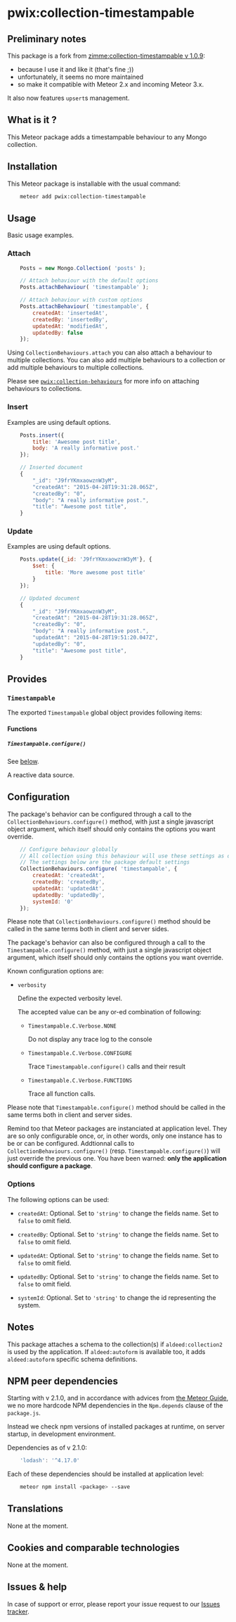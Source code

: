 # pwix:collection-timestampable

## Preliminary notes

This package is a fork from [zimme:collection-timestampable v 1.0.9](https://github.com/zimme/meteor-collection-timestampable/):
- because I use it and like it (that's fine ;))
- unfortunately, it seems no more maintained
- so make it compatible with Meteor 2.x and incoming Meteor 3.x.

It also now features `upsert`s management.

## What is it ?

This Meteor package adds a timestampable behaviour to any Mongo collection.

## Installation

This Meteor package is installable with the usual command:

```sh
    meteor add pwix:collection-timestampable
```

## Usage

Basic usage examples.

### Attach

```js
    Posts = new Mongo.Collection( 'posts' );

    // Attach behaviour with the default options
    Posts.attachBehaviour( 'timestampable' );

    // Attach behaviour with custom options
    Posts.attachBehaviour( 'timestampable', {
        createdAt: 'insertedAt',
        createdBy: 'insertedBy',
        updatedAt: 'modifiedAt',
        updatedBy: false
    });
```

Using `CollectionBehaviours.attach` you can also attach a behaviour to multiple collections. You can also add multiple behaviours to a collection or add multiple behaviours to multiple collections.

Please see [`pwix:collection-behaviours`](https://github.com/trychlos/pwix-collection-behaviours) for more info on attaching behaviours to collections.

### Insert

Examples are using default options.

```js
    Posts.insert({
        title: 'Awesome post title',
        body: 'A really informative post.'
    });

    // Inserted document
    {
        "_id": "J9frYKmxaowznW3yM",
        "createdAt": "2015-04-28T19:31:28.065Z",
        "createdBy": "0",
        "body": "A really informative post.",
        "title": "Awesome post title",
    }
```

### Update

Examples are using default options.

```js
    Posts.update({_id: 'J9frYKmxaowznW3yM'}, {
        $set: {
            title: 'More awesome post title'
        }
    });

    // Updated document
    {
        "_id": "J9frYKmxaowznW3yM",
        "createdAt": "2015-04-28T19:31:28.065Z",
        "createdBy": "0",
        "body": "A really informative post.",
        "updatedAt": "2015-04-28T19:51:20.047Z",
        "updatedBy": "0",
        "title": "Awesome post title",
    }
```

## Provides

### `Timestampable`

The exported `Timestampable` global object provides following items:

#### Functions

##### `Timestampable.configure()`

See [below](#configuration).

A reactive data source.

## Configuration

The package's behavior can be configured through a call to the `CollectionBehaviours.configure()` method, with just a single javascript object argument, which itself should only contains the options you want override.

```js
    // Configure behaviour globally
    // All collection using this behaviour will use these settings as defaults
    // The settings below are the package default settings
    CollectionBehaviours.configure( 'timestampable', {
        createdAt: 'createdAt',
        createdBy: 'createdBy',
        updatedAt: 'updatedAt',
        updatedBy: 'updatedBy',
        systemId: '0'
    });
```

Please note that `CollectionBehaviours.configure()` method should be called in the same terms both in client and server sides.

The package's behavior can also be configured through a call to the `Timestampable.configure()` method, with just a single javascript object argument, which itself should only contains the options you want override.

Known configuration options are:

- `verbosity`

    Define the expected verbosity level.

    The accepted value can be any or-ed combination of following:

    - `Timestampable.C.Verbose.NONE`

        Do not display any trace log to the console

    - `Timestampable.C.Verbose.CONFIGURE`

        Trace `Timestampable.configure()` calls and their result

    - `Timestampable.C.Verbose.FUNCTIONS`

        Trace all function calls.

Please note that `Timestampable.configure()` method should be called in the same terms both in client and server sides.

Remind too that Meteor packages are instanciated at application level. They are so only configurable once, or, in other words, only one instance has to be or can be configured. Addtionnal calls to `CollectionBehaviours.configure()` (resp. `Timestampable.configure()`) will just override the previous one. You have been warned: **only the application should configure a package**.

### Options

The following options can be used:

- `createdAt`: Optional. Set to `'string'` to change the fields name.
  Set to `false` to omit field.

- `createdBy`: Optional. Set to `'string'` to change the fields name.
  Set to `false` to omit field.

- `updatedAt`: Optional. Set to `'string'` to change the fields name.
  Set to `false` to omit field.

- `updatedBy`: Optional. Set to `'string'` to change the fields name.
  Set to `false` to omit field.

- `systemId`: Optional. Set to `'string'` to change the id representing the system.

## Notes

This package attaches a schema to the collection(s) if `aldeed:collection2` is used by the application. If `aldeed:autoform` is available too, it adds `aldeed:autoform` specific schema definitions.

## NPM peer dependencies

Starting with v 2.1.0, and in accordance with advices from [the Meteor Guide](https://guide.meteor.com/writing-atmosphere-packages.html#peer-npm-dependencies), we no more hardcode NPM dependencies in the `Npm.depends` clause of the `package.js`.

Instead we check npm versions of installed packages at runtime, on server startup, in development environment.

Dependencies as of v 2.1.0:

```js
    'lodash': '^4.17.0'
```

Each of these dependencies should be installed at application level:

```sh
    meteor npm install <package> --save
```

## Translations

None at the moment.

## Cookies and comparable technologies

None at the moment.

## Issues & help

In case of support or error, please report your issue request to our [Issues tracker](https://github.com/trychlos/pwix-collection-timestampable/issues).

<!--
### Forked from zimme:collection-timestampable

[![Gitter][Gitter Badge]][Gitter]
[![Code Climate][Code Climate Badge]][Code Climate]
[![License][License Badge]][License]

[Code Climate]: https://codeclimate.com/github/zimme/meteor-collection-timestampable
[Code Climate Badge]: http://img.shields.io/codeclimate/github/zimme/meteor-collection-timestampable.svg
[CollectionBehaviours]: https://atmospherejs.com/zimme/collection-behaviours
[Gitter]: https://gitter.im/zimme/meteor-collection-timestampable
[Gitter Badge]: https://img.shields.io/badge/gitter-join_chat-brightgreen.svg
[License]: https://github.com/zimme/meteor-collection-timestampable/blob/master/LICENSE.md
[License Badge]: https://img.shields.io/badge/license-MIT-blue.svg
-->
